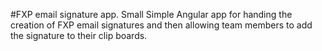 #FXP email signature app.
Small Simple Angular app for handing the creation of FXP email signatures and then allowing team members to add the signature to their clip boards.

